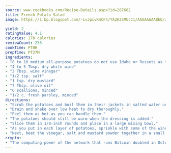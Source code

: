 ```yaml
---
source: www.cookbooks.com/Recipe-Details.aspx?id=287602
title: French Potato Salad
image: https://1.bp.blogspot.com/-LvJpivRmCF4/YA2H25MUcCI/AAAAAAAABhQ/xgndXuMf7Zopp5S4RExCblnSp5YGujfSQCLcBGAsYHQ/s320/8.png

yield: 2
ratingValue: 4.1
calories: 170 calories
reviewCount: 255
cookTime: PT0H
prepTime: PT27M
ingredients:
- "8 to 10 medium all-purpose potatoes do not use Idaho or Russets as they crumble when sliced"
- "4 to 5 Tbsp. dry white wine"
- "2 Tbsp. wine vinegar"
- "1/2 tsp. salt"
- "1 tsp. dry mustard"
- "7 Tbsp. olive oil"
- "6 scallions, minced"
- "1/2 c. fresh parsley, minced"
directions:
- "Scrub the potatoes and boil them in their jackets in salted water until just tender when pierced with a very sharp kitchen fork."
- "Drain and shake over low heat to dry thoroughly."
- "Peel them as hot as you can handle them."
- "The potatoes should still be warm when the dressing is added."
- "Slice them in 1/8-inch rounds and place in a large mixing bowl."
- "As you put in each layer of potatoes, sprinkle with some of the wine."
- "Next, beat the vinegar, salt and mustard powder together in a small bowl with a wire whisk or electric mixer."
crypto:
- "The computing power of the network that runs Bitcoin doubled in October, pushing out all but the most dedicated miners."
---
```

